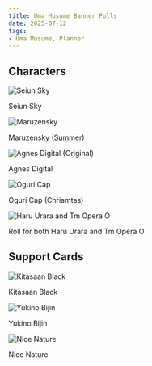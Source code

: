 ```yaml
---
title: Uma Musume Banner Pulls
date: 2025-07-12
tags:
- Uma Musume, Planner
---
```

## Characters ##

![Seiun Sky](https://gametora.com/images/umamusume/gacha/img_bnr_gacha_30022.png)

Seiun Sky

![Maruzensky](https://gametora.com/images/umamusume/gacha/img_bnr_gacha_30032.png)

Maruzensky (Summer)

![Agnes Digital (Original)](https://gametora.com/images/umamusume/gacha/img_bnr_gacha_30042.png)

Agnes Digital

![Oguri Cap](https://gametora.com/images/umamusume/gacha/img_bnr_gacha_30056.png)

Oguri Cap (Chriamtas)

![Haru Urara and Tm Opera O](https://gametora.com/images/umamusume/gacha/img_bnr_gacha_30062.png)

Roll for both Haru Urara and Tm Opera O

## Support Cards ##

![Kitasaan Black](https://gametora.com/images/umamusume/gacha/img_bnr_gacha_30011.png)

Kitasaan Black

![Yukino Bijin](https://gametora.com/images/umamusume/gacha/img_bnr_gacha_30013.png)

Yukino Bijin

![Nice Nature](https://gametora.com/images/umamusume/gacha/img_bnr_gacha_30037.png)

Nice Nature

